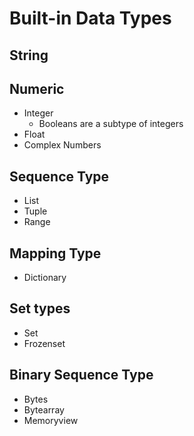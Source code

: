 # Built-in Data Types

## String

## Numeric
- Integer
    - Booleans are a subtype of integers
- Float
- Complex Numbers

## Sequence Type
- List
- Tuple
- Range

## Mapping Type
- Dictionary

## Set types
- Set
- Frozenset

## Binary Sequence Type
- Bytes
- Bytearray
- Memoryview


